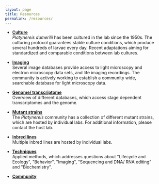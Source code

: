 ```yaml
---
layout: page
title: Resources
permalink: /resources/
---
```


- [**Culture**](/resources/culture/) <br>
*Platynereis dumerilii* has been cultured in the lab since the 1950s. The culturing protocol guarantees stable culture conditions, which produce several hundreds of larvae every day. Recent adaptations aiming for standardized and comparable conditions between lab cultures. <br>

- [**Imaging**](/resources/image/) <br>
 Several image databases provide access to light microscopy and electron microscopy data sets, and life imaging recordings. The community is actively working to establish a community wide, searchable database for light microscopy data. 

- [**Genome/ transcriptome**](/resources/genome/) <br>
Overview of different databases, which access stage dependent transcriptomes and the genome.

- [**Mutant strains**](/resources/mutants/) <br>
The *Platynereis* community has a collection of different mutant strains, which are hosted by individual labs. For additional information, please contact the host lab.

- [**Inbred lines**](/resources/inbred/) <br>
Multiple inbred lines are hosted by individual labs.

- [**Techniques**](/resources/techniques/) <br>
Applied methods, which addresses questions about "Lifecycle and Ecology", "Behavior", "Imaging", "Sequencing and DNA/ RNA editing" and "Biochemistry".

- [**Community**](/resources/community/) <br>

